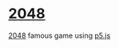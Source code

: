 # [2048](https://constantine-32.github.io/2048/)
[2048](https://en.wikipedia.org/wiki/2048_(video_game)) famous game using [p5.js](https://p5js.org)
